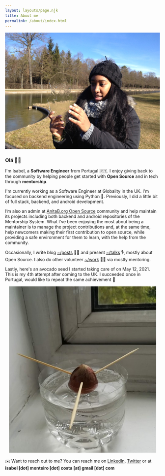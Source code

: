 ```yaml
---
layout: layouts/page.njk
title: About me
permalink: /about/index.html
---
```


![Isabel in Germany all covered from cold](/images/me-out-in-the-cold.jpg)

### Olá 👋🏾

I'm Isabel, a **Software Engineer** from Portugal 🇵🇹. I enjoy giving back to the community by helping people get started with **Open Source** and in tech through **mentorship**.

I'm currently working as a Software Engineer at Globality in the UK. I'm focused on backend engineering using Python 🐍. Previously, I did a little bit of full stack, backend, and android development.

I’m also an admin at [AnitaB.org Open Source](https://github.com/anitab-org) community and help maintain its projects including both backend and android repositories of the Mentorship System. What I’ve been enjoying the most about being a maintainer is to manage the project contributions and, at the same time, help newcomers making their first contribution to open source, while providing a safe environment for them to learn, with the help from the community.

Occasionally, I write blog [~/posts](/posts/) ✍🏾  and present [~/talks](/talks/) 🎙️, mostly about Open Source. I also do other volunteer [~/work](/work/) 👐🏾 via mostly mentoring.

Lastly, here's an avocado seed I started taking care of on May 12, 2021. This is my 4th attempt after coming to the UK. I succeeded once in Portugal, would like to repeat the same achievement 🌱

<div style="text-align:center"><img alt="avocado plant seed I planted" src="/images/may-twelve-avocado-plant.jpg"/></div>

✉️ Want to reach out to me? You can reach me on [LinkedIn](https://www.linkedin.com/in/isabelcmdcosta), [Twitter](https://twitter.com/isabelcmdcosta) or at **isabel [dot] monteiro [dot] costa [at] gmail [dot] com** 
